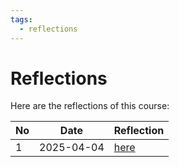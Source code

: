 ```yaml
---
tags:
  - reflections
---
```


# Reflections

Here are the reflections of this course:

No |Date      |Reflection
---|----------|--------------------------
1  |2025-04-04|[here](20250404/README.md)
